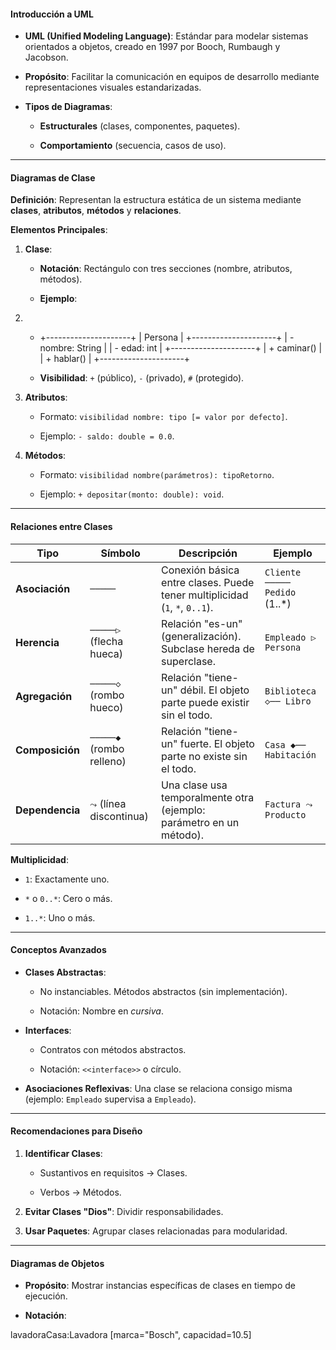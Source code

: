 #### **Introducción a UML**

- **UML (Unified Modeling Language)**: Estándar para modelar sistemas orientados a objetos, creado en 1997 por Booch, Rumbaugh y Jacobson.
    
- **Propósito**: Facilitar la comunicación en equipos de desarrollo mediante representaciones visuales estandarizadas.
    
- **Tipos de Diagramas**:
    
    - **Estructurales** (clases, componentes, paquetes).
        
    - **Comportamiento** (secuencia, casos de uso).
        

---

#### **Diagramas de Clase**

**Definición**: Representan la estructura estática de un sistema mediante **clases**, **atributos**, **métodos** y **relaciones**.

**Elementos Principales**:

1. **Clase**:
    
    - **Notación**: Rectángulo con tres secciones (nombre, atributos, métodos).
        
    - **Ejemplo**:
        

2. - +---------------------+
        |      Persona        |
        +---------------------+
        | - nombre: String    |
        | - edad: int         |
        +---------------------+
        | + caminar()         |
        | + hablar()          |
        +---------------------+
        
    - **Visibilidad**: `+` (público), `-` (privado), `#` (protegido).
        
3. **Atributos**:
    
    - Formato: `visibilidad nombre: tipo [= valor por defecto]`.
        
    - Ejemplo: `- saldo: double = 0.0`.
        
4. **Métodos**:
    
    - Formato: `visibilidad nombre(parámetros): tipoRetorno`.
        
    - Ejemplo: `+ depositar(monto: double): void`.
        

---

#### **Relaciones entre Clases**

|**Tipo**|**Símbolo**|**Descripción**|**Ejemplo**|
|---|---|---|---|
|**Asociación**|`─────`|Conexión básica entre clases. Puede tener multiplicidad (`1`, `*`, `0..1`).|`Cliente ───── Pedido` (1..*)|
|**Herencia**|`─────▷` (flecha hueca)|Relación "es-un" (generalización). Subclase hereda de superclase.|`Empleado ▷ Persona`|
|**Agregación**|`─────◇` (rombo hueco)|Relación "tiene-un" débil. El objeto parte puede existir sin el todo.|`Biblioteca ◇── Libro`|
|**Composición**|`─────◆` (rombo relleno)|Relación "tiene-un" fuerte. El objeto parte no existe sin el todo.|`Casa ◆── Habitación`|
|**Dependencia**|`⤳` (línea discontinua)|Una clase usa temporalmente otra (ejemplo: parámetro en un método).|`Factura ⤳ Producto`|

**Multiplicidad**:

- `1`: Exactamente uno.
    
- `*` o `0..*`: Cero o más.
    
- `1..*`: Uno o más.
    

---

#### **Conceptos Avanzados**

- **Clases Abstractas**:
    
    - No instanciables. Métodos abstractos (sin implementación).
        
    - Notación: Nombre en _cursiva_.
        
- **Interfaces**:
    
    - Contratos con métodos abstractos.
        
    - Notación: `<<interface>>` o círculo.
        
- **Asociaciones Reflexivas**: Una clase se relaciona consigo misma (ejemplo: `Empleado` supervisa a `Empleado`).
    

---

#### **Recomendaciones para Diseño**

1. **Identificar Clases**:
    
    - Sustantivos en requisitos → Clases.
        
    - Verbos → Métodos.
        
2. **Evitar Clases "Dios"**: Dividir responsabilidades.
    
3. **Usar Paquetes**: Agrupar clases relacionadas para modularidad.
    

---

#### **Diagramas de Objetos**

- **Propósito**: Mostrar instancias específicas de clases en tiempo de ejecución.
    
- **Notación**:
    

lavadoraCasa:Lavadora
[marca="Bosch", capacidad=10.5]